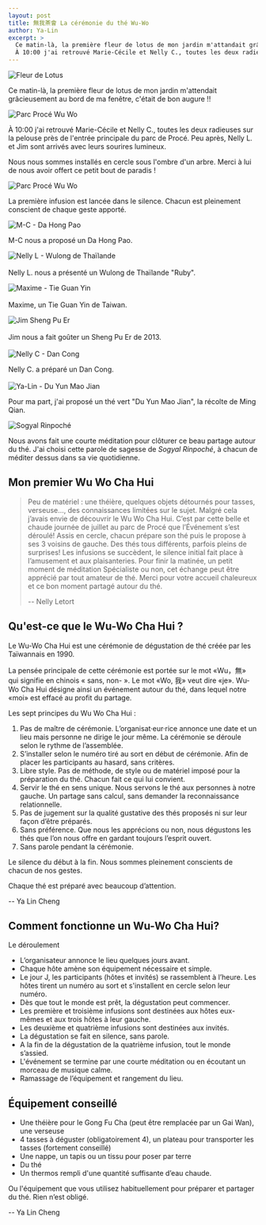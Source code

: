 ```yaml
---
layout: post
title: 無我茶會 La cérémonie du thé Wu-Wo
author: Ya-Lin
excerpt: >
  Ce matin-là, la première fleur de lotus de mon jardin m'attandait grâcieusement au bord de ma fenêtre, c'était de bon augure !!
  À 10:00 j'ai retrouvé Marie-Cécile et Nelly C., toutes les deux radieuses sur la pelouse près de l'entrée principale du parc de Procé. Peu..
---
```


![Fleur de Lotus](/images/2019-07-07-lotus.jpg)

Ce matin-là, la première fleur de lotus de mon jardin m'attendait grâcieusement au bord de ma fenêtre, c'était de bon augure !!

![Parc Procé Wu Wo](/images/2019-07-07-parc-proce-wuwo-1.jpg)

À 10:00 j'ai retrouvé Marie-Cécile et Nelly C., toutes les deux radieuses sur la pelouse près de l'entrée principale du parc de Procé. Peu après, Nelly L. et Jim sont arrivés avec leurs sourires lumineux.

Nous nous sommes installés en cercle sous l'ombre d'un arbre. Merci à lui de nous avoir offert ce petit bout de paradis !

![Parc Procé Wu Wo](/images/2019-07-07-parc-proce-wuwo-2.jpg)  

La première infusion est lancée dans le silence. Chacun est pleinement conscient de chaque geste apporté.
  
![M-C - Da Hong Pao](/images/2019-07-07-mc.jpg)  
  
​​M-C nous a proposé un Da Hong Pao.  
  
![Nelly L - Wulong de Thaïlande](/images/2019-07-07-nelly-l.jpg)  
​​  
Nelly L. nous a présenté un Wulong de Thaïlande "Ruby".  
  
![Maxime - Tie Guan Yin](/images/2019-07-07-maxime.jpg)  
​​  
Maxime, un Tie Guan Yin de Taiwan.  
  
![Jim Sheng Pu Er](/images/2019-07-07-jim.jpg)  
​​  
Jim nous a fait goûter un Sheng Pu Er de 2013.    
​​  
![Nelly C - Dan Cong](/images/2019-07-07-nelly-c.jpg)  
  
Nelly C. a préparé un Dan Cong.  
​​  
![Ya-Lin - Du Yun Mao Jian](/images/2019-07-07-ya-lin.jpg)  
  
Pour ma part, j'ai proposé un thé vert "Du Yun Mao Jian", la récolte de Ming Qian.  

![Sogyal Rinpoché](/images/2019-07-07-rinpoche.jpg)

Nous avons fait une courte méditation pour clôturer ce beau partage autour du thé. J'ai choisi cette parole de sagesse de _Sogyal Rinpoché_, à chacun de méditer dessus dans sa vie quotidienne.

## Mon premier Wu Wo Cha Hui

> Peu de matériel : une théière, quelques objets détournés pour tasses, verseuse…, des connaissances limitées sur le sujet. Malgré cela j’avais envie de découvrir le Wu Wo Cha Hui.
> C’est par cette belle et chaude journée de juillet au parc de Procé que l’Événement s’est déroulé!
> Assis en cercle, chacun prépare son thé puis le propose à ses 3 voisins de gauche.
> Des thés tous différents, parfois pleins de surprises!
> Les infusions se succèdent, le silence initial fait place à l’amusement et aux plaisanteries.
> Pour finir la matinée, un petit moment de méditation
> Spécialiste ou non, cet échange peut être apprécié par tout amateur de thé.
> Merci pour votre accueil chaleureux et ce bon moment partagé autour du thé.
>
> -- Nelly Letort

## Qu'est-ce que le Wu-Wo Cha Hui ?

Le Wu-Wo Cha Hui est une cérémonie de dégustation de thé créée par les Taïwannais en 1990.

La pensée principale de cette cérémonie est portée sur le mot «Wu，無» qui signifie en chinois « sans, non- ». Le mot «Wo, 我» veut dire «je». Wu-Wo Cha Hui désigne ainsi un événement autour du thé, dans lequel notre «moi» est effacé au profit du partage.

Les sept principes du Wu Wo Cha Hui :

1. Pas de maître de cérémonie. L’organisat·eur·rice annonce une date et un lieu mais personne ne dirige le jour même. La cérémonie se déroule selon le rythme de l’assemblée.
2. S’installer selon le numéro tiré au sort en début de cérémonie. Afin de placer les participants au hasard, sans critères.
3. Libre style. Pas de méthode, de style ou de matériel imposé pour la préparation du thé. Chacun fait ce qui lui convient.
4. Servir le thé en sens unique. Nous servons le thé aux personnes à notre gauche. Un partage sans calcul, sans demander la reconnaissance relationnelle.
5. Pas de jugement sur la qualité gustative des thés proposés ni sur leur façon d’être préparés.
6. Sans préférence. Que nous les apprécions ou non, nous dégustons les thés que l’on nous offre en gardant toujours l’esprit ouvert.
7. Sans parole pendant la cérémonie.

Le silence du début à la fin. Nous sommes pleinement conscients de chacun de nos gestes.

Chaque thé est préparé avec beaucoup d’attention.

-- Ya Lin Cheng

## Comment fonctionne un Wu-Wo Cha Hui?

Le déroulement

- L’organisateur annonce le lieu quelques jours avant.
- Chaque hôte amène son équipement nécessaire et simple.
- Le jour J, les participants (hôtes et invités) se rassemblent à l’heure. Les hôtes tirent un numéro au sort et s'installent en cercle selon leur numéro.
- Dès que tout le monde est prêt, la dégustation peut commencer.
- Les première et troisième infusions sont destinées aux hôtes eux-mêmes et aux trois hôtes à leur gauche.
- Les deuxième et quatrième infusions sont destinées aux invités.
- La dégustation se fait en silence, sans parole.
- A la fin de la dégustation de la quatrième infusion, tout le monde s’assied.
- L'événement se termine par une courte méditation ou en écoutant un morceau de musique calme.
- Ramassage de l’équipement et rangement du lieu.

## Équipement conseillé

- Une théière pour le Gong Fu Cha (peut être remplacée par un Gai Wan), une verseuse
- 4 tasses à déguster (obligatoirement 4), un plateau pour transporter les tasses (fortement conseillé)
- Une nappe, un tapis ou un tissu pour poser par terre
- Du thé
- Un thermos rempli d'une quantité suffisante d’eau chaude.

Ou l'équipement que vous utilisez habituellement pour préparer et partager du thé. Rien n’est obligé.

-- Ya Lin Cheng